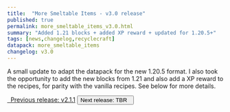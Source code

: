 ```yaml
---
title:  "More Smeltable Items - v3.0 release"
published: true
permalink: more_smeltable_items_v3.0.html
summary: "Added 1.21 blocks + added XP reward + updated for 1.20.5+"
tags: [news,changelog,recyclecraft]
datapack: more_smeltable_items
changelog: v3.0
---
```


A small update to adapt the datapack for the new 1.20.5 format. I also took the opportunity to add the new blocks from 1.21 and also add a XP reward to the recipes, for parity with the vanilla recipes. See below for more details.

<div class="btn-group">
    <a href="more_smeltable_items_v2.1.1.html" role="button" class="btn btn-primary"><i class="fa fa-caret-left"></i>&nbsp; Previous release: v2.1.1</a>
    <button role="button" class="btn btn-default disabled">Next release: TBR &nbsp;<i class="fa fa-caret-right"></i> </button>
</div>